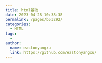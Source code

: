 ```yaml
---
title: html基础
date: 2023-04-28 10:38:38
permalink: /pages/b53292/
categories:
  - HTML
tags:
  - 
author: 
  name: eastonyangxu
  link: https://github.com/eastonyangxu/
---
```

